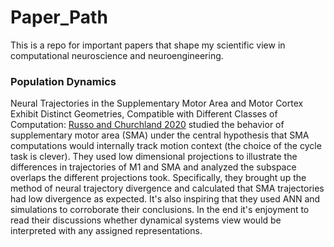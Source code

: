 # Paper_Path

This is a repo for important papers that shape my scientific view in computational neuroscience and neuroengineering.


### Population Dynamics
Neural Trajectories in the Supplementary Motor Area and Motor Cortex Exhibit Distinct Geometries, Compatible with Different Classes of Computation: 
[Russo and Churchland 2020](https://www.sciencedirect.com/science/article/pii/S0896627320303664) studied the behavior of supplementary motor area (SMA) under the central hypothesis that SMA computations would internally track motion context (the choice of the cycle task is clever). They used low dimensional projections to illustrate the differences in trajectories of M1 and SMA and analyzed the subspace overlaps the different projections took. Specifically, they brought up the method of neural trajectory divergence and calculated that SMA trajectories had low divergence as expected. It's also inspiring that they used ANN and simulations to corroborate their conclusions. In the end it's enjoyment to read their discussions whether dynamical systems view would be interpreted with any assigned representations.



